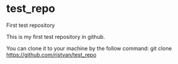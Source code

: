 # test_repo
First test repository

This is my first test repository in github.

You can clone it to your machine by the follow command:
git clone https://github.com/ristvan/test_repo

